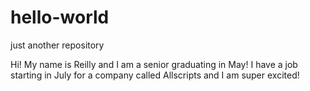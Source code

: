 # hello-world
just another repository


Hi! My name is Reilly and I am a senior graduating in May!
I have a job starting in July for a company called Allscripts and I am super excited!
